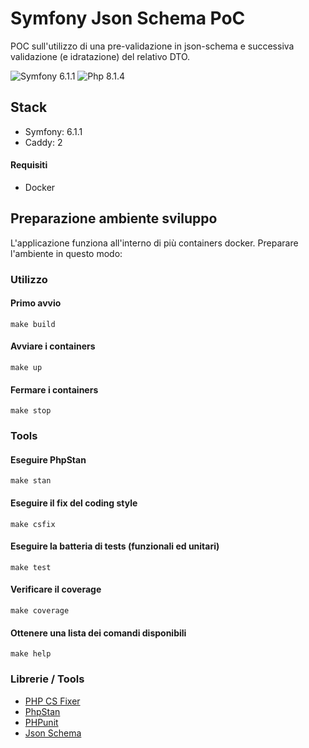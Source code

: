 Symfony Json Schema PoC
========================
POC sull'utilizzo di una pre-validazione in json-schema e successiva validazione (e idratazione) del relativo DTO.

![Symfony 6.1.1](https://img.shields.io/badge/Symfony-6.1.1-purple.svg?style=flat-square&logo=symfony)
![Php 8.1.4](https://img.shields.io/badge/Php-8.1.4-blue.svg?style=flat-square&logo=php)

## Stack
* Symfony: 6.1.1
* Caddy: 2

#### Requisiti
- Docker

## Preparazione ambiente sviluppo
L'applicazione funziona all'interno di più containers docker. Preparare l'ambiente in questo modo:

### Utilizzo

#### Primo avvio
```shell
make build
```

#### Avviare i containers
```shell
make up
```

#### Fermare i containers
```shell
make stop
```

### Tools

#### Eseguire PhpStan
```shell
make stan
```

#### Eseguire il fix del coding style
```
make csfix
```

#### Eseguire la batteria di tests (funzionali ed unitari)
```shell
make test
```

#### Verificare il coverage
```shell
make coverage
```

#### Ottenere una lista dei comandi disponibili
```
make help
```

### Librerie / Tools
* [PHP CS Fixer](https://github.com/FriendsOfPHP/PHP-CS-Fixer)
* [PhpStan](https://phpstan.org/)
* [PHPunit](https://phpunit.de/)
* [Json Schema](https://github.com/justinrainbow/json-schema)
